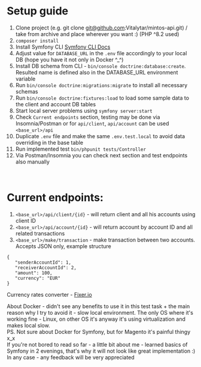 # Setup guide
1. Clone project (e.g. git clone git@github.com:Vitalytar/mintos-api.git) / take from archive and place wherever you want :) (PHP ^8.2 used)
2. `composer install`
3. Install Symfony CLI [Symfony CLI Docs](https://symfony.com/download)
4. Adjust value for `DATABASE_URL` in the `.env` file accordingly to your local DB (hope you have it not only in Docker ^_^)
5. Install DB schema from CLI - `bin/console doctrine:database:create`. Resulted name is defined also in the DATABASE_URL environment variable
6. Run `bin/console doctrine:migrations:migrate` to install all necessary schemas
7. Run `bin/console doctrine:fixtures:load` to load some sample data to the client and account DB tables
8. Start local server problems using `symfony server:start`
9. Check `Current endpoints` section, testing may be done via Insomnia/Postman or for `api/client`, `api/account` can be used `<base_url>/api`
10. Duplicate `.env` file and make the same `.env.test.local` to avoid data overriding in the base table
11. Run implemented test `bin/phpunit tests/Controller`
12. Via Postman/Insomnia you can check next section and test endpoints also manually
<br/>

# Current endpoints:
1. `<base_url>/api/client/{id}` - will return client and all his accounts using client ID
2. `<base_url>/api/account/{id}` - will return account by account ID and all related transactions
3. `<base_url>/make/transaction` - make transaction between two accounts. Accepts JSON only, example structure
```
{
   "senderAccountId": 1,
   "receiverAccountId": 2,
   "amount": 100,
   "currency": "EUR"
}
```

Currency rates converter - [Fixer.io](https://fixer.io/)

About Docker - didn't see any benefits to use it in this test task + the main reason why I try to avoid it - slow local environment.
The only OS where it's working fine - Linux, on other OS it's anyway it's using virtualization and makes local slow.<br/>
PS. Not sure about Docker for Symfony, but for Magento it's painful thingy x_x<br/>
If you're not bored to read so far - a little bit about me - learned basics of Symfony in 2 evenings, that's why it will not look like great implementation :)<br/>
In any case - any feedback will be very appreciated
